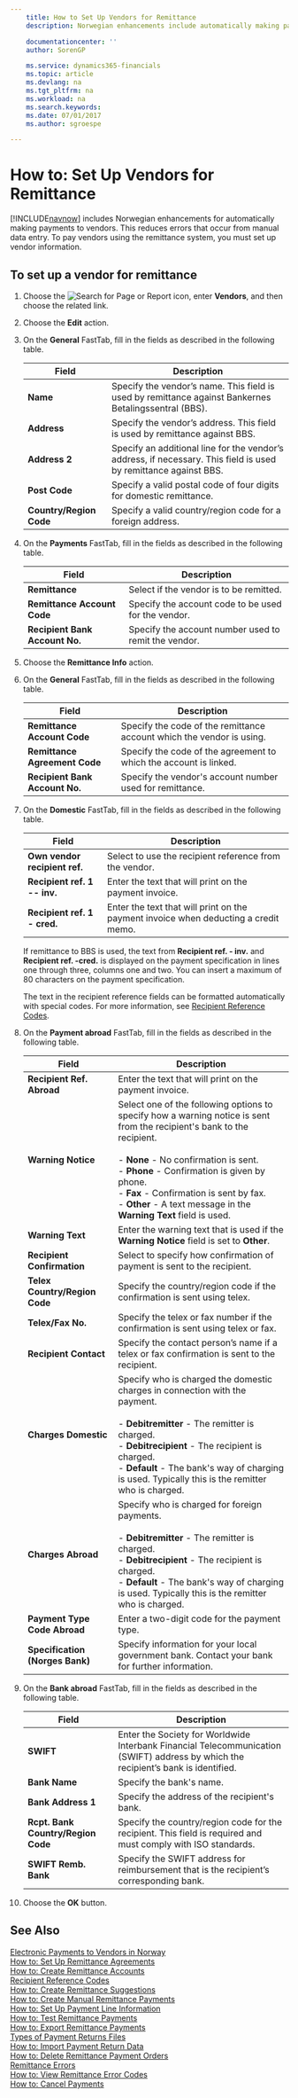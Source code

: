 ```yaml
---
    title: How to Set Up Vendors for Remittance
    description: Norwegian enhancements include automatically making payments to vendors. This reduces errors that occur from manual data entry. To pay vendors using the remittance system, you must set up vendor information.

    documentationcenter: ''
    author: SorenGP

    ms.service: dynamics365-financials
    ms.topic: article
    ms.devlang: na
    ms.tgt_pltfrm: na
    ms.workload: na
    ms.search.keywords:
    ms.date: 07/01/2017
    ms.author: sgroespe

---
```

# How to: Set Up Vendors for Remittance
[!INCLUDE[navnow](../../includes/navnow_md.md)] includes Norwegian enhancements for automatically making payments to vendors. This reduces errors that occur from manual data entry. To pay vendors using the remittance system, you must set up vendor information.  

## To set up a vendor for remittance  

1.  Choose the ![Search for Page or Report](../../media/ui-search/search_small.png "Search for Page or Report icon") icon, enter **Vendors**, and then choose the related link.  
2.  Choose the **Edit** action.  
3.  On the **General** FastTab, fill in the fields as described in the following table.  

    |Field|Description|  
    |---------------------------------|---------------------------------------|  
    |**Name**|Specify the vendor’s name. This field is used by remittance against Bankernes Betalingssentral (BBS).|  
    |**Address**|Specify the vendor’s address. This field is used by remittance against BBS.|  
    |**Address 2**|Specify an additional line for the vendor’s address, if necessary. This field is used by remittance against BBS.|  
    |**Post Code**|Specify a valid postal code of four digits for domestic remittance.|  
    |**Country/Region Code**|Specify a valid country/region code for a foreign address.|  

4.  On the **Payments** FastTab, fill in the fields as described in the following table.  

    |Field|Description|  
    |---------------------------------|---------------------------------------|  
    |**Remittance**|Select if the vendor is to be remitted.|  
    |**Remittance Account Code**|Specify the account code to be used for the vendor.|  
    |**Recipient Bank Account No.**|Specify the account number used to remit the vendor.|  

5.  Choose the **Remittance Info** action.  
6.  On the **General** FastTab, fill in the fields as described in the following table.  

    |Field|Description|  
    |---------------------------------|---------------------------------------|  
    |**Remittance Account Code**|Specify the code of the remittance account which the vendor is using.|  
    |**Remittance Agreement Code**|Specify the code of the agreement to which the account is linked.|  
    |**Recipient Bank Account No.**|Specify the vendor's account number used for remittance.|  

7.  On the **Domestic** FastTab, fill in the fields as described in the following table.  

    |Field|Description|  
    |---------------------------------|---------------------------------------|  
    |**Own vendor recipient ref.**|Select to use the recipient reference from the vendor.|  
    |**Recipient ref. 1 -- inv.**|Enter the text that will print on the payment invoice.|  
    |**Recipient ref. 1 - cred.**|Enter the text that will print on the payment invoice when deducting a credit memo.|  

    If remittance to BBS is used, the text from **Recipient ref. - inv.** and **Recipient ref. -cred.** is displayed on the payment specification in lines one through three, columns one and two. You can insert a maximum of 80 characters on the payment specification.  

    The text in the recipient reference fields can be formatted automatically with special codes. For more information, see [Recipient Reference Codes](recipient-reference-codes.md).  

8.  On the **Payment abroad** FastTab, fill in the fields as described in the following table.  

    |Field|Description|  
    |---------------------------------|---------------------------------------|  
    |**Recipient Ref. Abroad**|Enter the text that will print on the payment invoice.|  
    |**Warning Notice**|Select one of the following options to specify how a warning notice is sent from the recipient's bank to the recipient.<br /><br /> -   **None** - No confirmation is sent.<br />-   **Phone** - Confirmation is given by phone.<br />-   **Fax** - Confirmation is sent by fax.<br />-   **Other** - A text message in the **Warning Text** field is used.|  
    |**Warning Text**|Enter the warning text that is used if the **Warning Notice** field is set to **Other**.|  
    |**Recipient Confirmation**|Select to specify how confirmation of payment is sent to the recipient.|  
    |**Telex Country/Region Code**|Specify the country/region code if the confirmation is sent using telex.|  
    |**Telex/Fax No.**|Specify the telex or fax number if the confirmation is sent using telex or fax.|  
    |**Recipient Contact**|Specify the contact person’s name if a telex or fax confirmation is sent to the recipient.|  
    |**Charges Domestic**|Specify who is charged the domestic charges in connection with the payment.<br /><br /> -   **Debitremitter** - The remitter is charged.<br />-   **Debitrecipient** - The recipient is charged.<br />-   **Default** - The bank's way of charging is used. Typically this is the remitter who is charged.|  
    |**Charges Abroad**|Specify who is charged for foreign payments.<br /><br /> -   **Debitremitter** - The remitter is charged.<br />-   **Debitrecipient** - The recipient is charged.<br />-   **Default** - The bank's way of charging is used. Typically this is the remitter who is charged.|  
    |**Payment Type Code Abroad**|Enter a two-digit code for the payment type.|  
    |**Specification (Norges Bank)**|Specify information for your local government bank. Contact your bank for further information.|  

9. On the **Bank abroad** FastTab, fill in the fields as described in the following table.  

    |Field|Description|  
    |---------------------------------|---------------------------------------|  
    |**SWIFT**|Enter the Society for Worldwide Interbank Financial Telecommunication (SWIFT) address by which the recipient’s bank is identified.|  
    |**Bank Name**|Specify the bank's name.|  
    |**Bank Address 1**|Specify the address of the recipient's bank.|  
    |**Rcpt. Bank Country/Region Code**|Specify the country/region code for the recipient. This field is required and must comply with ISO standards.|  
    |**SWIFT Remb. Bank**|Specify the SWIFT address for reimbursement that is the recipient’s corresponding bank.|  

10. Choose the **OK** button.  

## See Also  
 [Electronic Payments to Vendors in Norway](electronic-payments-to-vendors-in-norway.md)   
 [How to: Set Up Remittance Agreements](how-to-set-up-remittance-agreements.md)   
 [How to: Create Remittance Accounts](how-to-create-remittance-accounts.md)   
 [Recipient Reference Codes](recipient-reference-codes.md)   
 [How to: Create Remittance Suggestions](how-to-create-remittance-suggestions.md)   
 [How to: Create Manual Remittance Payments](how-to-create-manual-remittance-payments.md)   
 [How to: Set Up Payment Line Information](how-to-set-up-payment-line-information.md)   
 [How to: Test Remittance Payments](how-to-test-remittance-payments.md)   
 [How to: Export Remittance Payments](how-to-export-remittance-payments.md)   
 [Types of Payment Returns Files](types-of-payment-returns-files.md)   
 [How to: Import Payment Return Data](how-to-import-payment-return-data.md)   
 [How to: Delete Remittance Payment Orders](how-to-delete-remittance-payment-orders.md)   
 [Remittance Errors](remittance-errors.md)   
 [How to: View Remittance Error Codes](how-to-view-remittance-error-codes.md)   
 [How to: Cancel Payments](how-to-cancel-payments.md)
